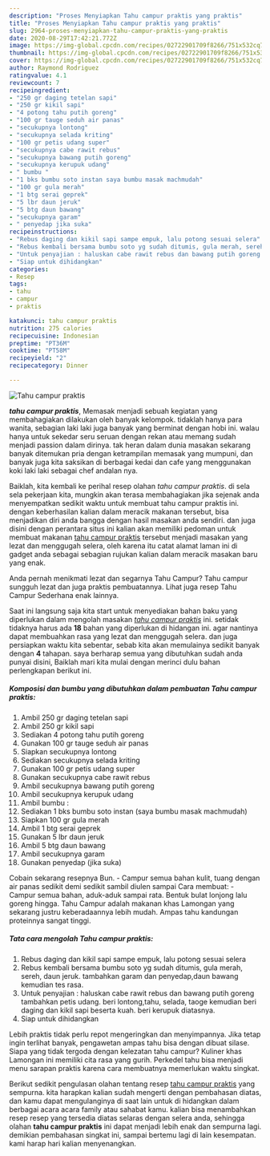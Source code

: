 ```yaml
---
description: "Proses Menyiapkan Tahu campur praktis yang praktis"
title: "Proses Menyiapkan Tahu campur praktis yang praktis"
slug: 2964-proses-menyiapkan-tahu-campur-praktis-yang-praktis
date: 2020-08-29T17:42:21.772Z
image: https://img-global.cpcdn.com/recipes/02722901709f8266/751x532cq70/tahu-campur-praktis-foto-resep-utama.jpg
thumbnail: https://img-global.cpcdn.com/recipes/02722901709f8266/751x532cq70/tahu-campur-praktis-foto-resep-utama.jpg
cover: https://img-global.cpcdn.com/recipes/02722901709f8266/751x532cq70/tahu-campur-praktis-foto-resep-utama.jpg
author: Raymond Rodriguez
ratingvalue: 4.1
reviewcount: 7
recipeingredient:
- "250 gr daging tetelan sapi"
- "250 gr kikil sapi"
- "4 potong tahu putih goreng"
- "100 gr tauge seduh air panas"
- "secukupnya lontong"
- "secukupnya selada kriting"
- "100 gr petis udang super"
- "secukupnya cabe rawit rebus"
- "secukupnya bawang putih goreng"
- "secukupnya kerupuk udang"
- " bumbu "
- "1 bks bumbu soto instan saya bumbu masak machmudah"
- "100 gr gula merah"
- "1 btg serai geprek"
- "5 lbr daun jeruk"
- "5 btg daun bawang"
- "secukupnya garam"
- " penyedap jika suka"
recipeinstructions:
- "Rebus daging dan kikil sapi sampe empuk, lalu potong sesuai selera"
- "Rebus kembali bersama bumbu soto yg sudah ditumis, gula merah, sereh, daun jeruk. tambahkan garam dan penyedap,daun bawang kemudian tes rasa."
- "Untuk penyajian : haluskan cabe rawit rebus dan bawang putih goreng tambahkan petis udang. beri lontong,tahu, selada, taoge kemudian beri daging dan kikil sapi beserta kuah. beri kerupuk diatasnya."
- "Siap untuk dihidangkan"
categories:
- Resep
tags:
- tahu
- campur
- praktis

katakunci: tahu campur praktis 
nutrition: 275 calories
recipecuisine: Indonesian
preptime: "PT36M"
cooktime: "PT58M"
recipeyield: "2"
recipecategory: Dinner

---
```



![Tahu campur praktis](https://img-global.cpcdn.com/recipes/02722901709f8266/751x532cq70/tahu-campur-praktis-foto-resep-utama.jpg)

<b><i>tahu campur praktis</i></b>, Memasak menjadi sebuah kegiatan yang membahagiakan dilakukan oleh banyak kelompok. tidaklah hanya para wanita, sebagian laki laki juga banyak yang berminat dengan hobi ini. walau hanya untuk sekedar seru seruan dengan rekan atau memang sudah menjadi passion dalam dirinya. tak heran dalam dunia masakan sekarang banyak ditemukan pria dengan ketrampilan memasak yang mumpuni, dan banyak juga kita saksikan di berbagai kedai dan cafe yang menggunakan koki laki laki sebagai chef andalan nya.

Baiklah, kita kembali ke perihal resep olahan <i>tahu campur praktis</i>. di sela sela pekerjaan kita, mungkin akan terasa membahagiakan jika sejenak anda menyempatkan sedikit waktu untuk membuat tahu campur praktis ini. dengan keberhasilan kalian dalam meracik makanan tersebut, bisa menjadikan diri anda bangga dengan hasil masakan anda sendiri. dan juga disini dengan perantara situs ini kalian akan memiliki pedoman untuk membuat makanan <u>tahu campur praktis</u> tersebut menjadi masakan yang lezat dan menggugah selera, oleh karena itu catat alamat laman ini di gadget anda sebagai sebagian rujukan kalian dalam meracik masakan baru yang enak.

Anda pernah menikmati lezat dan segarnya Tahu Campur? Tahu campur sungguh lezat dan juga praktis pembuatannya. Lihat juga resep Tahu Campur Sederhana enak lainnya.


Saat ini langsung saja kita start untuk menyediakan bahan baku yang diperlukan dalam mengolah masakan <u><i>tahu campur praktis</i></u> ini. setidak tidaknya harus ada <b>18</b> bahan yang diperlukan di hidangan ini. agar nantinya dapat membuahkan rasa yang lezat dan menggugah selera. dan juga persiapkan waktu kita sebentar, sebab kita akan memulainya sedikit banyak dengan <b>4</b> tahapan. saya berharap semua yang dibutuhkan sudah anda punyai disini, Baiklah mari kita mulai dengan merinci dulu bahan perlengkapan berikut ini.

<!--inarticleads1-->

##### Komposisi dan bumbu yang dibutuhkan dalam pembuatan Tahu campur praktis:

1. Ambil 250 gr daging tetelan sapi
1. Ambil 250 gr kikil sapi
1. Sediakan 4 potong tahu putih goreng
1. Gunakan 100 gr tauge seduh air panas
1. Siapkan secukupnya lontong
1. Sediakan secukupnya selada kriting
1. Gunakan 100 gr petis udang super
1. Gunakan secukupnya cabe rawit rebus
1. Ambil secukupnya bawang putih goreng
1. Ambil secukupnya kerupuk udang
1. Ambil  bumbu :
1. Sediakan 1 bks bumbu soto instan (saya bumbu masak machmudah)
1. Siapkan 100 gr gula merah
1. Ambil 1 btg serai geprek
1. Gunakan 5 lbr daun jeruk
1. Ambil 5 btg daun bawang
1. Ambil secukupnya garam
1. Gunakan  penyedap (jika suka)


Cobain sekarang resepnya Bun. - Campur semua bahan kulit, tuang dengan air panas sedikit demi sedikit sambil diulen sampai Cara membuat: - Campur semua bahan, aduk-aduk sampai rata. Bentuk bulat lonjong lalu goreng hingga. Tahu Campur adalah makanan khas Lamongan yang sekarang justru keberadaannya lebih mudah. Ampas tahu kandungan proteinnya sangat tinggi. 

<!--inarticleads2-->

##### Tata cara mengolah Tahu campur praktis:

1. Rebus daging dan kikil sapi sampe empuk, lalu potong sesuai selera
1. Rebus kembali bersama bumbu soto yg sudah ditumis, gula merah, sereh, daun jeruk. tambahkan garam dan penyedap,daun bawang kemudian tes rasa.
1. Untuk penyajian : haluskan cabe rawit rebus dan bawang putih goreng tambahkan petis udang. beri lontong,tahu, selada, taoge kemudian beri daging dan kikil sapi beserta kuah. beri kerupuk diatasnya.
1. Siap untuk dihidangkan


Lebih praktis tidak perlu repot mengeringkan dan menyimpannya. Jika tetap ingin terlihat banyak, pengawetan ampas tahu bisa dengan dibuat silase. Siapa yang tidak tergoda dengan kelezatan tahu campur? Kuliner khas Lamongan ini memiliki cita rasa yang gurih. Perkedel tahu bisa menjadi menu sarapan praktis karena cara membuatnya memerlukan waktu singkat. 

Berikut sedikit pengulasan olahan tentang resep <u>tahu campur praktis</u> yang sempurna. kita harapkan kalian sudah mengerti dengan pembahasan diatas, dan kamu dapat mengulanginya di saat lain untuk di hidangkan dalam berbagai acara acara family atau sahabat kamu. kalian bisa menambahkan resep resep yang tersedia diatas selaras dengan selera anda, sehingga olahan <b>tahu campur praktis</b> ini dapat menjadi lebih enak dan sempurna lagi. demikian pembahasan singkat ini, sampai bertemu lagi di lain kesempatan. kami harap hari kalian menyenangkan.
